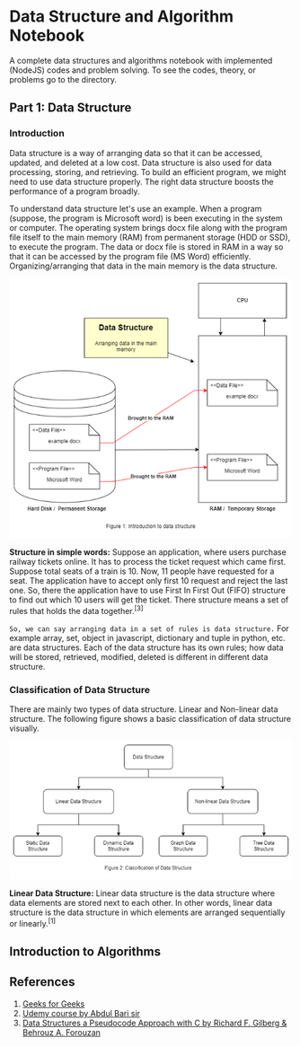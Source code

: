 # Data Structure and Algorithm Notebook

A complete data structures and algorithms notebook with implemented (NodeJS) codes and problem solving. To see the codes, theory, or problems go to the directory.

## Part 1: Data Structure

### Introduction

Data structure is a way of arranging data so that it can be accessed, updated, and deleted at a low cost. Data structure is also used for data processing, storing, and retrieving. To build an efficient program, we might need to use data structure properly. The right data structure boosts the performance of a program broadly.

To understand data structure let's use an example. When a program (suppose, the program is Microsoft word) is been executing in the system or computer. The operating system brings docx file along with the program file itself to the main memory (RAM) from permanent storage (HDD or SSD), to execute the program. The data or docx file is stored in RAM in a way so that it can be accessed by the program file (MS Word) efficiently. Organizing/arranging that data in the main memory is the data structure.

<p align="center">
  <img src="assets/Fig1.IntroductionToDS.drawio.png"
    alt="Introduction of Data Structure" />
</p>

**Structure in simple words:** Suppose an application, where users purchase railway tickets online. It has to process the ticket request which came first. Suppose total seats of a train is 10. Now, 11 people have requested for a seat. The application have to accept only first 10 request and reject the last one. So, there the application have to use First In First Out (FIFO) structure to find out which 10 users will get the ticket. There structure means a set of rules that holds the data together.<sup>[3]</sup>

`So, we can say arranging data in a set of rules is data structure.` For example array, set, object in javascript, dictionary and tuple in python, etc. are data structures. Each of the data structure has its own rules; how data will be stored, retrieved, modified, deleted is different in different data structure.

### Classification of Data Structure

There are mainly two types of data structure. Linear and Non-linear data structure. The following figure shows a basic classification of data structure visually.

<p align="center">
  <img src="assets/Fig2.ClassificationOfDataStructure.drawio.png"
    alt="Classification of Data Structure" />
</p>

**Linear Data Structure:** Linear data structure is the data structure where data elements are stored next to each other. In other words, linear data structure is the data structure in which elements are arranged sequentially or linearly.<sup>[1]</sup>

## Introduction to Algorithms


## References

1. [Geeks for Geeks](https://www.geeksforgeeks.org/)
2. [Udemy course by Abdul Bari sir](https://www.udemy.com/course/datastructurescncpp/)
3. [Data Structures a Pseudocode Approach with C by Richard F. Gilberg & Behrouz A. Forouzan](https://www.amazon.com/Data-Structures-Pseudocode-Approach-C/dp/0534390803)
